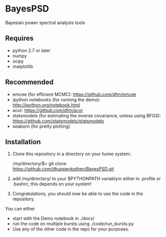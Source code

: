 BayesPSD
========

Bayesian power spectral analysis tools

Requires
---------

- python 2.7 or later
- numpy
- scipy
- matplotlib

Recommended
-----------
- emcee (for efficient MCMC): https://github.com/dfm/emcee
- ipython notebooks (for running the demo): http://ipython.org/notebook.html
- acor: https://github.com/dfm/acor 
- statsmodels (for estimating the inverse covariance, unless using BFGS): https://github.com/statsmodels/statsmodels
- seaborn (for pretty plotting)


Installation
------------

1. Clone this repository in a directory on your home system:
 
    /my/directory/$> git clone https://github.com/dhuppenkothen/BayesPSD.git
 
2. add /my/directory/ to your $PYTHONPATH variablym either in .profile or .bashrc; 
   this depends on your system! 
 
3. Congratulations, you should now be able to use the code in the repository.

You can either
* start with the Demo notebook in ./docs/ 
* run the code on multiple bursts using ./code/run_bursts.py  
* Use any of the other code in the repo for your purposes.




  



